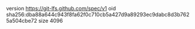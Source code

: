 version https://git-lfs.github.com/spec/v1
oid sha256:dba88a644c943f8fa62f0c710cb5a427d9a89293ec9dabc8d3b7625a504cbe72
size 4096
